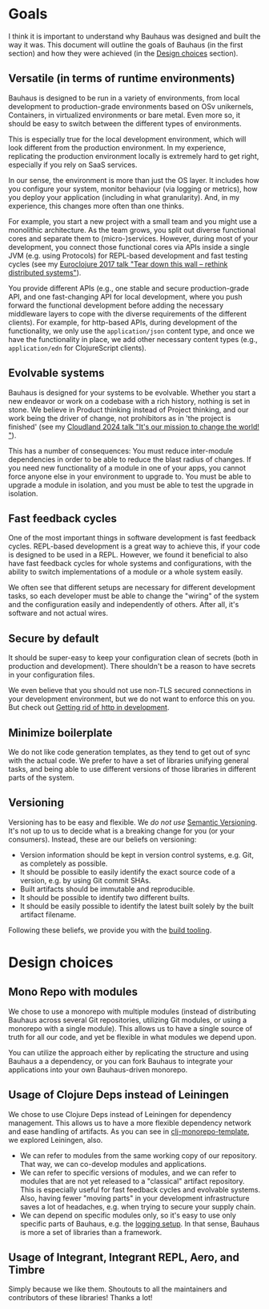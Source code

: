 # Goals

I think it is important to understand why Bauhaus was designed and built the way it was.
This document will outline the goals of Bauhaus (in the first section) and how they were achieved
(in the [Design choices](#design-choices) section).

## Versatile (in terms of runtime environments)

Bauhaus is designed to be run in a variety of environments, from local development to production-grade environments based
on OSv unikernels, Containers, in virtualized environments or bare metal. Even more so, it should be easy to switch between
the different types of environments.

This is especially true for the local development environment, which will look different from the production environment.
In my experience, replicating the production environment locally is extremely hard to get right, especially if you rely on
SaaS services.

In our sense, the environment is more than just the OS layer. It includes how you configure your system,
monitor behaviour (via logging or metrics), how you deploy your application (including in what granularity). And, in my
experience, this changes more often than one thinks.

For example, you start a new project with a small team and you might use a monolithic architecture.
As the team grows, you split out diverse functional cores and separate them to (micro-)services.
However, during most of your development, you connect those functional cores via APIs inside a single JVM
(e.g. using Protocols) for REPL-based development and fast testing cycles
(see my [Euroclojure 2017 talk "Tear down this wall – rethink distributed systems"](https://www.youtube.com/playlist?list=PLZdCLR02grLpzt6WENiHe16-vx74VbCw_)).

You provide different APIs (e.g., one stable and secure production-grade API, and one fast-changing API
for local development, where you push forward the functional development before adding the necessary middleware layers
to cope with the diverse requirements of the different clients). For example, for http-based APIs, during development of the
functionality, we only use the `application/json` content type, and once we have the functionality in place, we add other
necessary content types (e.g., `application/edn` for ClojureScript clients).

## Evolvable systems

Bauhaus is designed for your systems to be evolvable. Whether you start a new endeavor or work on a codebase with a rich history,
nothing is set in stone. We believe in Product thinking instead of Project thinking, and our work being the driver of change,
not prohibitors as in 'the project is finished' (see my
[Cloudland 2024 talk "It's our mission to change the world!
"](https://www.linkedin.com/posts/cbetz_its-our-mission-to-change-the-world-activity-7209548267330678784-C22P)).

This has a number of consequences: You must reduce inter-module dependencies in order to be able to reduce the blast radius
of changes. If you need new functionality of a module in one of your apps, you cannot force anyone else in your environment
to upgrade to. You must be able to upgrade a module in isolation, and you must be able to test the upgrade in isolation.

## Fast feedback cycles

One of the most important things in software development is fast feedback cycles. REPL-based development is a great way to
achieve this, if your code is designed to be used in a REPL. However, we found it beneficial to also have fast feedback cycles
for whole systems and configurations, with the ability to switch implementations of a module or a whole system easily.

We often see that different setups are necessary for different development tasks, so each developer must be able to change
the "wiring" of the system and the configuration easily and independently of others. After all, it's software and not actual wires.

## Secure by default

It should be super-easy to keep your configuration clean of secrets (both in production and development). There shouldn't be
a reason to have secrets in your configuration files.

We even believe that you should not use non-TLS secured connections in your development environment, but we do not want to
enforce this on you. But check out [Getting rid of http in development](https://medium.com/@chris_betz/getting-rid-of-http-in-development-86835969995f).

## Minimize boilerplate
We do not like code generation templates, as they tend to get out of sync with the actual code. We prefer to have a set of libraries
unifying general tasks, and being able to use different versions of those libraries in different parts of the system.

## Versioning

Versioning has to be easy and flexible. We _do not use_ [Semantic Versioning](https://semver.org/).
It's not up to us to decide what is a breaking change for you (or your consumers). Instead, these are our beliefs on versioning:

- Version information should be kept in version control systems, e.g. Git, as completely as possible.
- It should be possible to easily identify the exact source code of a version, e.g. by using Git commit SHAs.
- Built artifacts should be immutable and reproducible.
- It should be possible to identify two different builts.
- It should be easily possible to identify the latest built solely by the built artifact filename.

Following these beliefs, we provide you with the [build tooling](../modules/dev-tooling/build).

# Design choices

## Mono Repo with modules

We chose to use a monorepo with multiple modules (instead of distributing Bauhaus across several Git repositories, utilizing
Git modules, or using a monorepo with a single module). This allows us to have a single source of truth for all our code, and
yet be flexible in what modules we depend upon.

You can utilize the approach either by replicating the structure and using Bauhaus a a dependency, or you can fork Bauhaus
to integrate your applications into your own Bauhaus-driven monorepo.

## Usage of Clojure Deps instead of Leiningen

We chose to use Clojure Deps instead of Leiningen for dependency management. This allows us to have a more flexible
dependency network and ease handling of artifacts. As you can see in [clj-monorepo-template](https://github.com/gorillalabs/clj-monorepo-template),
we explored Leiningen, also.

- We can refer to modules from the same working copy of our repository. That way, we can co-develop modules and applications.
- We can refer to specific versions of modules, and we can refer to modules that are not yet released to a "classical" artifact
repository. This is especially useful for fast feedback cycles and evolvable systems. Also, having fewer "moving parts" in
your development infrastructure saves a lot of headaches, e.g. when trying to secure your supply chain.
- We can depend on specific modules only, so it's easy to use only specific parts of Bauhaus, e.g. the [logging setup](../modules/setup/logging).
  In that sense, Bauhaus is more a set of libraries than a framework.

## Usage of Integrant, Integrant REPL, Aero, and Timbre

Simply because we like them. Shoutouts to all the maintainers and contributors of these libraries! Thanks a lot!
